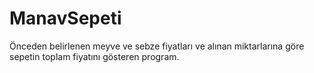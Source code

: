 # ManavSepeti
Önceden belirlenen meyve ve sebze fiyatları ve alınan miktarlarına göre sepetin toplam fiyatını gösteren program.
